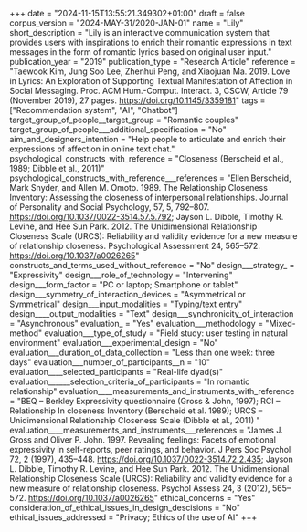 +++
date = "2024-11-15T13:55:21.349302+01:00"
draft = false
corpus_version = "2024-MAY-31/2020-JAN-01"
name = "Lily"
short_description = "Lily is an interactive communication system that provides users with inspirations to enrich their romantic expressions in text messages in the form of romantic lyrics based on original user input."
publication_year = "2019"
publication_type = "Research Article"
reference = "Taewook Kim, Jung Soo Lee, Zhenhui Peng, and Xiaojuan Ma. 2019. Love in Lyrics: An Exploration of Supporting Textual Manifestation of Affection in Social Messaging. Proc. ACM Hum.-Comput. Interact. 3, CSCW, Article 79 (November 2019), 27 pages. https://doi.org/10.1145/3359181"
tags = ["Recommendation system", "AI", "Chatbot"]
target_group_of_people__target_group = "Romantic couples"
target_group_of_people___additional_specification = "No"
aim_and_designers_intention = "Help people to articulate and enrich their expressions of affection in online text chat."
psychological_constructs_with_reference = "Closeness (Berscheid et al., 1989; Dibble et al., 2011)"
psychological_constructs_with_reference___references = "Ellen Berscheid, Mark Snyder, and Allen M. Omoto. 1989. The Relationship Closeness Inventory: Assessing the closeness of interpersonal relationships. Journal of Personality and Social Psychology, 57, 5, 792–807. https://doi.org/10.1037/0022-3514.57.5.792; Jayson L. Dibble, Timothy R. Levine, and Hee Sun Park. 2012. The Unidimensional Relationship Closeness Scale (URCS): Reliability and validity evidence for a new measure of relationship closeness. Psychological Assessment 24, 565–572. https://doi.org/10.1037/a0026265"
constructs_and_terms_used_without_reference = "No"
design___strategy_ = "Expressivity"
design___role_of_technology = "Intervening"
design___form_factor = "PC or laptop; Smartphone or tablet"
design___symmetry_of_interaction_devices = "Asymmetrical or Symmetrical"
design___input_modalities = "Typing/text entry"
design____output_modalities = "Text"
design___synchronicity_of_interaction = "Asynchronous"
evaluation_ = "Yes"
evaluation___methodology = "Mixed-method"
evaluation___type_of_study = "Field study: user testing in natural environment"
evaluation___experimental_design = "No"
evaluation___duration_of_data_collection = "Less than one week: three days"
evaluation___number_of_participants__n = "10"
evaluation____selected_participants = "Real-life dyad(s)"
evaluation______selection_criteria_of_participants = "In romantic relationship"
evaluation____measurements_and_instruments_with_reference = "BEQ – Berkley Expressivity questionnaire (Gross & John, 1997); RCI – Relationship In closeness Inventory (Berscheid et al. 1989); URCS – Unidimensional Relationship Closeness Scale (Dibble et al., 2011) "
evaluation____measurements_and_instruments___references = "James J. Gross and Oliver P. John. 1997. Revealing feelings: Facets of emotional expressivity in self-reports, peer ratings, and behavior. J Pers Soc Psychol 72, 2 (1997), 435–448. https://doi.org/10.1037/0022-3514.72.2.435; Jayson L. Dibble, Timothy R. Levine, and Hee Sun Park. 2012. The Unidimensional Relationship Closeness Scale (URCS): Reliability and validity evidence for a new measure of relationship closeness. Psychol Assess 24, 3 (2012), 565–572. https://doi.org/10.1037/a0026265"
ethical_concerns = "Yes"
consideration_of_ethical_issues_in_design_descisions = "No"
ethical_issues_addressed = "Privacy; Ethics of the use of AI"
+++

